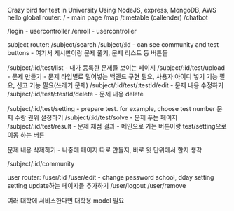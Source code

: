 Crazy bird for test in University
Using NodeJS, express, MongoDB, AWS
hello
global router:
/ - main page
/map
/timetable (callender)
/chatbot

/login - usercontroller
/enroll - usercontroller

subject router:
/subject/search
/subject/:id - can see community and test buttons - 여기서 게시판이랑 문제 풀기, 문제 리스트 등 버튼들

/subject/:id/test/list - 내가 등록한 문제들 보이는 페이지
/subject/:id/test/upload - 문제 만들기 - 문제 타입별로 밀어넣는 백엔드 구현 필요, 사용자 아이디 넣기 기능 필요, 신고 기능 필요(쓰레기 문제)
/subject/:id/test/:testId/edit - 문제 내용 수정하기
/subject/:id/test/:testId/delete - 문제 내용 delete

/subject/:id/test/setting - prepare test. for example, choose test number 문제 수랑 권위 설정하기
/subject/:id/test/solve - 문제 푸는 페이지
/subject/:id/test/result - 문제 채점 결과 - 메인으로 가는 버튼이랑 test/setting으로 이동 하는 버튼

문제 내용 삭제하기 - 나중에 페이지 따로 만들지, 바로 윗 단위에서 할지 생각

/subject/:id/community

user router:
/user/:id
/user/edit - change password school, dday setting setting update하는 페이지들 추가하기
/user/logout
/user/remove

여러 대학에 서비스한다면 대학용 model 필요
